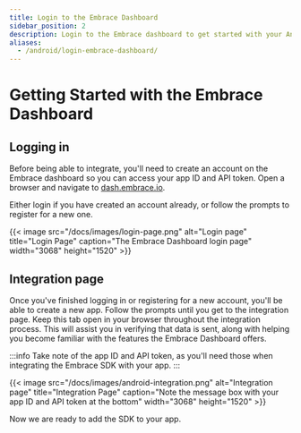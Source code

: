 ```yaml
---
title: Login to the Embrace Dashboard
sidebar_position: 2
description: Login to the Embrace dashboard to get started with your Android integration
aliases:
  - /android/login-embrace-dashboard/
---
```

# Getting Started with the Embrace Dashboard

## Logging in

Before being able to integrate, you'll need to create an account on the Embrace
dashboard so you can access your app ID and API token. Open a browser and
navigate to [dash.embrace.io](https://dash.embrace.io/).

Either login if you have created an account already, or follow the prompts to
register for a new one.

{{< image src="/docs/images/login-page.png" alt="Login page" title="Login Page" caption="The Embrace Dashboard login page" width="3068" height="1520" >}}

## Integration page

Once you've finished logging in or registering for a new account, you'll be able
to create a new app. Follow the prompts until you get to the integration page.
Keep this tab open in your browser throughout the integration process. This will
assist you in verifying that data is sent, along with helping you become
familiar with the features the Embrace Dashboard offers.

:::info
Take note of the app ID and API token, as you'll need those when integrating the Embrace SDK with your app.
:::

{{< image src="/docs/images/android-integration.png" alt="Integration page" title="Integration Page" caption="Note the message box with your app ID and API token at the bottom" width="3068" height="1520" >}}

Now we are ready to add the SDK to your app.
